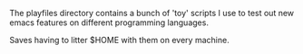 The playfiles directory contains a bunch of 'toy' scripts I use to test out
new emacs features on different programming languages.

Saves having to litter $HOME with them on every machine.